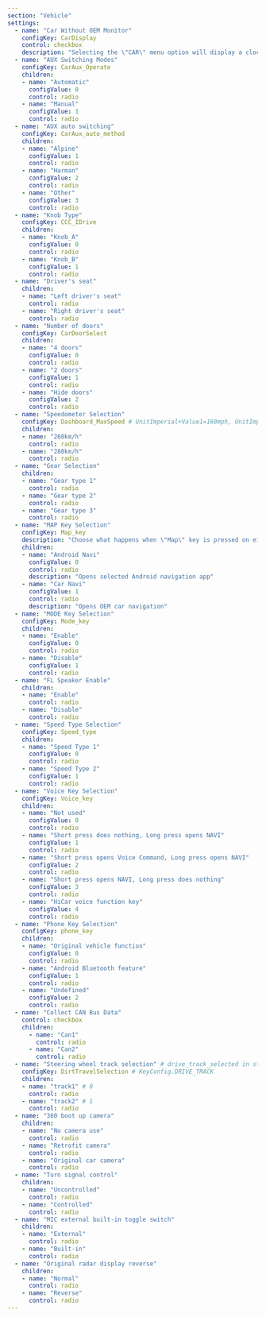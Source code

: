 ```yaml
---
section: "Vehicle"
settings:
  - name: "Car Without OEM Monitor"
    configKey: CarDisplay
    control: checkbox
    description: "Selecting the \"CAR\" menu option will display a clock instead of OEM system. Choose this option on cars without OEM screen, e.g. old BMW X1."
  - name: "AUX Switching Modes"
    configKey: CarAux_Operate
    children:
    - name: "Automatic"
      configValue: 0
      control: radio
    - name: "Manual"
      configValue: 1
      control: radio
  - name: "AUX auto switching"
    configKey: CarAux_auto_method
    children:
    - name: "Alpine"
      configValue: 1
      control: radio
    - name: "Harman"
      configValue: 2
      control: radio
    - name: "Other"
      configValue: 3
      control: radio
  - name: "Knob Type"
    configKey: CCC_IDrive
    children:
    - name: "Knob_A"
      configValue: 0
      control: radio
    - name: "Knob_B"
      configValue: 1
      control: radio
  - name: "Driver's seat"
    children:
    - name: "Left driver's seat"
      control: radio
    - name: "Right driver's seat"
      control: radio
  - name: "Number of doors"
    configKey: CarDoorSelect
    children:
    - name: "4 doors"
      configValue: 0
      control: radio
    - name: "2 doors"
      configValue: 1
      control: radio
    - name: "Hide doors"
      configValue: 2
      control: radio
  - name: "Speedometer Selection"
    configKey: Dashboard_MaxSpeed # UnitImperial+Value1=160mph, UnitImperial+Value3=180mph, UnitMetric+Value1=280kmph, UnitMetric+Value3=280kmph, UnitMetric+Value2+Vendor3Audi=300kmph, ELSE=Value1=260kmph
    children:
    - name: "260km/h"
      control: radio
    - name: "280km/h"
      control: radio
  - name: "Gear Selection"
    children:
    - name: "Gear type 1"
      control: radio
    - name: "Gear type 2"
      control: radio
    - name: "Gear type 3"
      control: radio
  - name: "MAP Key Selection"
    configKey: Map_key
    description: "Choose what happens when \"Map\" key is pressed on either iDrive controller or steering wheel"
    children:
    - name: "Android Navi"
      configValue: 0
      control: radio
      description: "Opens selected Android navigation app"
    - name: "Car Navi"
      configValue: 1
      control: radio
      description: "Opens OEM car navigation"
  - name: "MODE Key Selection"
    configKey: Mode_key
    children:
    - name: "Enable"
      configValue: 0
      control: radio
    - name: "Disable"
      configValue: 1
      control: radio
  - name: "FL Speaker Enable"
    children:
    - name: "Enable"
      control: radio
    - name: "Disable"
      control: radio
  - name: "Speed Type Selection"
    configKey: Speed_type
    children:
    - name: "Speed Type 1"
      configValue: 0
      control: radio
    - name: "Speed Type 2"
      configValue: 1
      control: radio
  - name: "Voice Key Selection"
    configKey: Voice_key
    children:
    - name: "Not used"
      configValue: 0
      control: radio
    - name: "Short press does nothing, Long press opens NAVI"
      configValue: 1
      control: radio
    - name: "Short press opens Voice Command, Long press opens NAVI"
      configValue: 2
      control: radio
    - name: "Short press opens NAVI, Long press does nothing"
      configValue: 3
      control: radio
    - name: "HiCar voice function key"
      configValue: 4
      control: radio
  - name: "Phone Key Selection"
    configKey: phone_key
    children:
    - name: "Original vehicle function"
      configValue: 0
      control: radio
    - name: "Android Bluetooth feature"
      configValue: 1
      control: radio
    - name: "Undefined"
      configValue: 2
      control: radio
  - name: "Collect CAN Bus Data"
    control: checkbox
    children:
      - name: "Can1"
        control: radio
      - name: "Can2"
        control: radio
  - name: "Steering wheel track selection" # drive_track_selected in strings, rdg_track for radios
    configKey: DirtTravelSelection # KeyConfig.DRIVE_TRACK
    children:
    - name: "track1" # 0
      control: radio
    - name: "track2" # 1
      control: radio
  - name: "360 boot up camera"
    children:
    - name: "No camera use"
      control: radio
    - name: "Retrofit camera"
      control: radio
    - name: "Original car camera"
      control: radio
  - name: "Turn signal control"
    children:
    - name: "Uncontrolled"
      control: radio
    - name: "Controlled"
      control: radio
  - name: "MIC external built-in toggle switch"
    children:
    - name: "External"
      control: radio
    - name: "Built-in"
      control: radio
  - name: "Original radar display reverse"
    children:
    - name: "Normal"
      control: radio
    - name: "Reverse"
      control: radio
---
```

